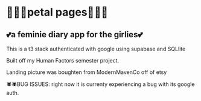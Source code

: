 # 🪻🌺🌸petal pages🌸🌺🪻


## 💕a feminie diary app for the girlies💕 

This is a t3 stack authenticated with google using supabase and SQLlite

Built off my Human Factors semester project.

Landing picture was boughten from ModernMavenCo off of etsy 


🕷️🕷️BUG ISSUES: right now it is currenty experiencing a bug with its google auth. 
